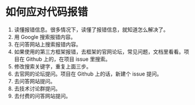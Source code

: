 # 如何应对代码报错
1. 读懂报错信息。很多情况下，读懂了报错信息，就知道怎么解决了。
1. 用 Google 搜索报错内容。
1. 在问答网站上搜索报错内容。
1. 如果使用的第三方框架报错，去框架的官网论坛，常见问题，文档里看看。项目在 Github 上的，在项目 issue 里搜索。
1. 修改搜索关键字，重复上面三步。
1. 去官网的论坛提问。项目在 Github 上的话，新建个 issue 提问。
1. 去问答网站提问。
1. 去技术讨论群提问。
1. 去付费的问答网站提问。